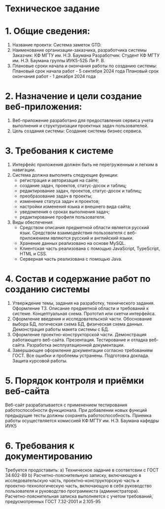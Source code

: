 # Техническое задание

# 1. Общие сведения:

1. Название проекта: Система заметок GTD.
2. Наименование организации-заказчика, разработчика системы Заказчик: КФ МГТУ им. Н.Э. Баумана Разработчик: Студент КФ МГТУ им. Н.Э. Баумана группы ИУК5-52Б Ли Р. В.
3. Плановые сроки начала и окончания работы по созданию системы: Плановый срок начала работ - 5 сентября 2024 года Плановый срок окончания работ - 1 декабря 2024 года

# 2. Назначение и цели создание веб-приложения:

1. Веб-приложение разработано для предоставления сервиса учета выполнения и структуризации проектных задач пользователей.
2. Цель создания системы:
Создание системы бизнес сервиса.

# 3. Требования к системе

1. Интерфейс приложения должен быть не перегруженным и легким в навигации.
2. Система должна выполнять следующие функции:
   - регистрация и авторизация на сайте;
   - создание задач, проектов, статус-досок и таблиц;
   - редактирование задач, проектов, статус-досок и таблиц;
   - преобразование задач в проекты;
   - изменение статуса задач и проектов;
   - настройки изменения языка и внешнего вида сайта;
   - уведомления о сроках выполнения задач;
   - редактирование профиля пользователя.
3. Виды обеспечения
   - Средством описания предметной области является русский язык. Средством взаимодействия пользователя с веб-приложением являются русский и английский языки.
   - Хранение данных реализовано на основе MySQL.
   - Клиентская часть реализована с помощью JavaScript, TypeScript, HTML и CSS.
   - Серверная часть реализована с помощью Java.

# 4. Состав и содержание работ по созданию системы

1. Утверждение темы, задания на разработку, технического задания. Оформление ТЗ. Описание предметной области и требований к системе. Концептуальная схема. Прототип или скетчи интерфейса.
2. Оформление введения и исследовательской части. Обоснование выбора БД, логическая схема БД, физическая схема данных. Демонстрация работы макета системы с БД.
3. Оформление проектно-конструкторской части. Демонстрация работающего веб-сайта. Презентация. Тестирование и отладка веб-сайта. Разработка эксплуатационной документации.
4. Завершающее оформление документации согласно требованиям ГОСТ. Все ошибки и проблемы устранены. Подготовка доклада. Защита курсовой работы.

# 5. Порядок контроля и приёмки веб-сайта

Веб-сайт разрабатывается с применением тестирования работоспособности функционала. При добавлении новых функций предыдущие тесты должны сохранять работоспособность. Приемка работы осуществляется комиссией КФ МГТУ им. Н.Э. Баумана кафедры ИУК5

# 6. Требования к документированию

Требуется продоставить:
а) Техническое задание в соответсвии с ГОСТ 34.602-89
b) Расчетно-пояснительную записку, включающую в исследовательскую часть, проектно-конструкторскую часть и проектно-технологическую часть, включающую в себя руководство пользователя и руководство программиста (администратора). Расчетно-пояснительная записка выполняется с учетом требований, предусмотренных ГОСТ 7.32-2001 и 2.105-95

